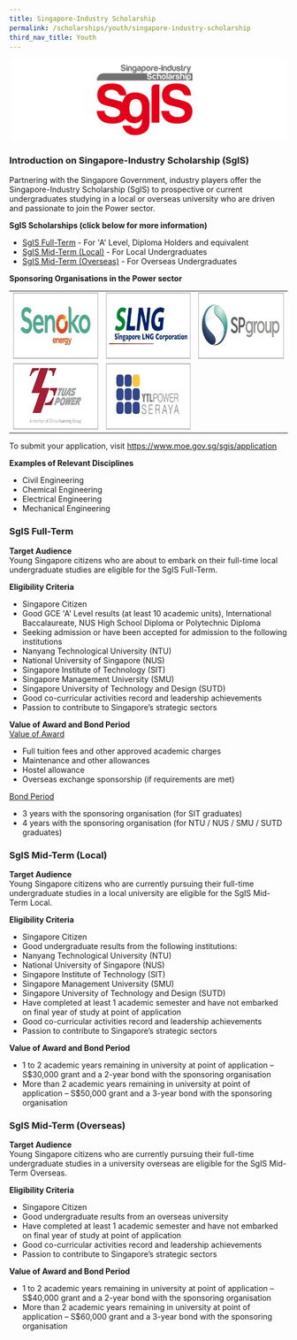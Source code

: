 ```yaml
---
title: Singapore-Industry Scholarship
permalink: /scholarships/youth/singapore-industry-scholarship
third_nav_title: Youth
---
```

![Energy Industry Scholarship](/images/scholarships/youth/SGIS_sub.jpg)

### Introduction on Singapore-Industry Scholarship (SgIS)

Partnering with the Singapore Government, industry players offer the Singapore-Industry Scholarship (SgIS) to prospective or current undergraduates studying in a local or overseas university who are driven and passionate to join the Power sector.

**SgIS Scholarships (click below for more information)** 
* [SgIS Full-Term](#full-term) - For 'A' Level, Diploma Holders and equivalent
* [SgIS Mid-Term (Local)](#mid-term-local) - For Local Undergraduates
* [SgIS Mid-Term (Overseas)](#mid-term-overseas) - For Overseas Undergraduates
 
**Sponsoring Organisations in the Power sector**  
<table class="no-border">
    <tbody>
        <tr>
            <td style="text-align: center;">
                <a href="https://www.senokoenergy.com/"><img alt="Senoko Energy" src="/images/common/partner-logos/senoko_new.jpg" style="width: 250px; height: 120px;"></a>
             </td>
             <td style="text-align: center;">
                <a href="https://www.slng.com.sg/"><img alt="Singapore LNG Corporation" src="/images/common/partner-logos/singapore_lng_corporation.jpg" style="width: 250px; height: 120px;"></a>
             </td>             
             <td style="text-align: center;">
                <a href="https://www.spgroup.com.sg/"><img alt="Singapore Power" src="/images/common/partner-logos/sp_group.png" style="width: 250px; height: 120px;"></a>
             </td>
        </tr>
        <tr>
            <td style="text-align: center;">
                <a href="https://www.tuaspower.com.sg/"><img alt="Tuas Power" src="/images/common/partner-logos/tuas_power.jpg" style="width: 250px; height: 120px;"></a>
            </td>
            <td style="text-align: center;">
                <a href="https://www.ytlpowerseraya.com/"><img alt="YTL PowerSeraya" src="/images/common/partner-logos/ytl_power_seraya.jpg" style="width: 250px; height: 120px;"></a>
            </td>
            <td>&nbsp;</td>
        </tr>
    </tbody>
</table>

To submit your application, visit <a href="https://www.moe.gov.sg/sgis/application" target="_blank">https://www.moe.gov.sg/sgis/application</a>

**Examples of Relevant Disciplines**  
* Civil Engineering
* Chemical Engineering
* Electrical Engineering
* Mechanical Engineering

<a id="full-term" href=""></a>
### SgIS Full-Term

**Target Audience**  
Young Singapore citizens who are about to embark on their full-time local undergraduate studies are eligible for the SgIS Full-Term.

**Eligibility Criteria**  
* Singapore Citizen
* Good GCE 'A' Level results (at least 10 academic units), International Baccalaureate, NUS High School Diploma or Polytechnic Diploma
* Seeking admission or have been accepted for admission to the following institutions
* Nanyang Technological University (NTU)
* National University of Singapore (NUS)
* Singapore Institute of Technology (SIT)
* Singapore Management University (SMU)
* Singapore University of Technology and Design (SUTD)
* Good co-curricular activities record and leadership achievements
* Passion to contribute to Singapore’s strategic sectors
 
**Value of Award and Bond Period**  
<span style="text-decoration: underline">Value of Award</span>  
* Full tuition fees and other approved academic charges
* Maintenance and other allowances 
* Hostel allowance
* Overseas exchange sponsorship (if requirements are met)
 
<span style="text-decoration: underline">Bond Period</span>  
* 3 years with the sponsoring organisation (for SIT graduates)
* 4 years with the sponsoring organisation (for NTU / NUS / SMU / SUTD graduates)

<a id="mid-term-local" href=""></a>
### SgIS Mid-Term (Local)

**Target Audience**  
Young Singapore citizens who are currently pursuing their full-time undergraduate studies in a local university are eligible for the SgIS Mid-Term Local.

**Eligibility Criteria**  
* Singapore Citizen
* Good undergraduate results from the following institutions:
* Nanyang Technological University (NTU)
* National University of Singapore (NUS)
* Singapore Institute of Technology (SIT)
* Singapore Management University (SMU)
* Singapore University of Technology and Design (SUTD)
* Have completed at least 1 academic semester  and have not embarked on final year of study at point of application
* Good co-curricular activities record and leadership achievements
* Passion to contribute to Singapore’s strategic sectors 

**Value of Award and Bond Period**  
* 1 to 2 academic years remaining in university at point of application – S$30,000 grant and a 2-year bond with the sponsoring organisation
* More than 2 academic years remaining in university at point of application – S$50,000 grant and a 3-year bond with the sponsoring organisation

<a id="mid-term-overseas" href=""></a>
### SgIS Mid-Term (Overseas)

**Target Audience**  
Young Singapore citizens who are currently pursuing their full-time undergraduate studies in a university overseas are eligible for the SgIS Mid-Term Overseas. 

**Eligibility Criteria**  
* Singapore Citizen
* Good undergraduate results from an overseas university
* Have completed at least 1 academic semester and have not embarked on final year of study at point of application
* Good co-curricular activities record and leadership achievements
* Passion to contribute to Singapore’s strategic sectors

**Value of Award and Bond Period**  
* 1 to 2 academic years remaining in university at point of application – S$40,000 grant and a 2-year bond with the sponsoring organisation
* More than 2 academic years remaining in university at point of application – S$60,000 grant and a 3-year bond with the sponsoring organisation